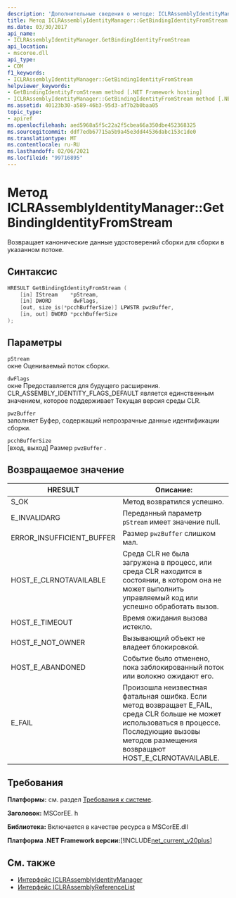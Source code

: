 ```yaml
---
description: 'Дополнительные сведения о методе: ICLRAssemblyIdentityManager:: Жетбиндингидентитифромстреам'
title: Метод ICLRAssemblyIdentityManager::GetBindingIdentityFromStream
ms.date: 03/30/2017
api_name:
- ICLRAssemblyIdentityManager.GetBindingIdentityFromStream
api_location:
- mscoree.dll
api_type:
- COM
f1_keywords:
- ICLRAssemblyIdentityManager::GetBindingIdentityFromStream
helpviewer_keywords:
- GetBindingIdentityFromStream method [.NET Framework hosting]
- ICLRAssemblyIdentityManager::GetBindingIdentityFromStream method [.NET Framework hosting]
ms.assetid: 40123b30-a589-46b3-95d3-af7b2b0baa05
topic_type:
- apiref
ms.openlocfilehash: aed5968a5f5c22a2f5cbea66a350dbe452368325
ms.sourcegitcommit: ddf7edb67715a5b9a45e3dd44536dabc153c1de0
ms.translationtype: MT
ms.contentlocale: ru-RU
ms.lasthandoff: 02/06/2021
ms.locfileid: "99716895"
---
```

# <a name="iclrassemblyidentitymanagergetbindingidentityfromstream-method"></a>Метод ICLRAssemblyIdentityManager::GetBindingIdentityFromStream

Возвращает канонические данные удостоверений сборки для сборки в указанном потоке.  
  
## <a name="syntax"></a>Синтаксис  
  
```cpp  
HRESULT GetBindingIdentityFromStream (  
    [in] IStream    *pStream,  
    [in] DWORD       dwFlags,  
    [out, size_is(*pcchBufferSize)] LPWSTR pwzBuffer,  
    [in, out] DWORD *pcchBufferSize  
);  
```  
  
## <a name="parameters"></a>Параметры  

 `pStream`  
 окне Оцениваемый поток сборки.  
  
 `dwFlags`  
 окне Предоставляется для будущего расширения. CLR_ASSEMBLY_IDENTITY_FLAGS_DEFAULT является единственным значением, которое поддерживает Текущая версия среды CLR.  
  
 `pwzBuffer`  
 заполняет Буфер, содержащий непрозрачные данные идентификации сборки.  
  
 `pcchBufferSize`  
 [вход, выход] Размер `pwzBuffer` .  
  
## <a name="return-value"></a>Возвращаемое значение  
  
|HRESULT|Описание:|  
|-------------|-----------------|  
|S_OK|Метод возвратился успешно.|  
|E_INVALIDARG|Переданный параметр `pStream` имеет значение null.|  
|ERROR_INSUFFICIENT_BUFFER|Размер `pwzBuffer` слишком мал.|  
|HOST_E_CLRNOTAVAILABLE|Среда CLR не была загружена в процесс, или среда CLR находится в состоянии, в котором она не может выполнить управляемый код или успешно обработать вызов.|  
|HOST_E_TIMEOUT|Время ожидания вызова истекло.|  
|HOST_E_NOT_OWNER|Вызывающий объект не владеет блокировкой.|  
|HOST_E_ABANDONED|Событие было отменено, пока заблокированный поток или волокно ожидают его.|  
|E_FAIL|Произошла неизвестная фатальная ошибка. Если метод возвращает E_FAIL, среда CLR больше не может использоваться в процессе. Последующие вызовы методов размещения возвращают HOST_E_CLRNOTAVAILABLE.|  
  
## <a name="requirements"></a>Требования  

 **Платформы:** см. раздел [Требования к системе](../../get-started/system-requirements.md).  
  
 **Заголовок:** MSCorEE. h  
  
 **Библиотека:** Включается в качестве ресурса в MSCorEE.dll  
  
 **Платформа .NET Framework версии:**[!INCLUDE[net_current_v20plus](../../../../includes/net-current-v20plus-md.md)]  
  
## <a name="see-also"></a>См. также

- [Интерфейс ICLRAssemblyIdentityManager](iclrassemblyidentitymanager-interface.md)
- [Интерфейс ICLRAssemblyReferenceList](iclrassemblyreferencelist-interface.md)
